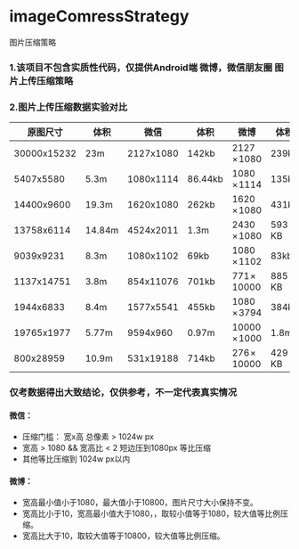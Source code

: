 # imageComressStrategy
图片压缩策略


### 1.该项目不包含实质性代码，仅提供Android端 微博，微信朋友圈 图片上传压缩策略
### 2.图片上传压缩数据实验对比

|  原图尺寸   | 体积  | 微信   | 体积  |  微博   | 体积  |
|  ----  | ----  |  ----  | ----  |  ----  | ----  |
|30000x15232|	23m	|2127x1080|	142kb	|2127 × 1080	|239kb|
|5407x5580	|5.3m	|1080x1114	|86.44kb	|1080 × 1114	|135kb
|14400x9600	|19.3m	|1620x1080	|262kb	|1620 × 1080	|431kb
|13758x6114	|14.84m	|4524x2011	|1.3m	|2430 × 1080	|593 KB
|9039x9231	|8.3m	|1080x1102	|69kb	|1080 × 1102	|83kb
|1137x14751	|3.8m	|854x11076	|701kb	|771 × 10000	|885 KB
|1944x6833	|8.4m	|1577x5541	|455kb	|1080 × 3794	|384kb
|19765x1977	|5.77m	|9594x960	|0.97m	|10000 × 1000	|1.8m
|800x28959	|10.9m	|531x19188	|714kb	|276 × 10000	|429 KB

### 仅考数据得出大致结论，仅供参考，不一定代表真实情况 

#### 微信：
* 压缩门槛： 宽x高 总像素 > 1024w px
* 宽高 > 1080 && 宽高比 < 2 短边压到1080px 等比压缩
* 其他等比压缩到 1024w px以内


#### 微博：
* 宽高最小值小于1080，最大值小于10800，图片尺寸大小保持不变。
* 宽高比小于10，宽高最小值大于1080，，取较小值等于1080，较大值等比例压缩。
* 宽高比大于10，取较大值等于10800，较大值等比例压缩。
